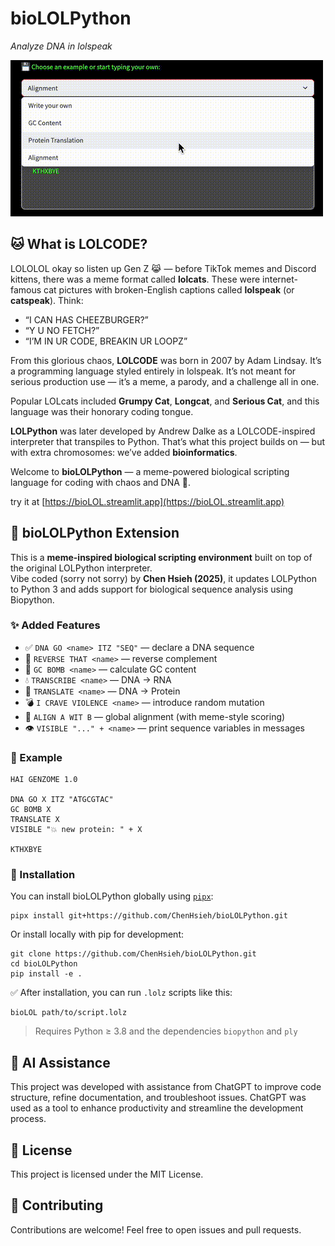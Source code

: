 # bioLOLPython

*Analyze DNA in lolspeak*

![demo](demo.gif)

## 🐱 What is LOLCODE?

LOLOLOL okay so listen up Gen Z 😹 — before TikTok memes and Discord kittens, there was a meme format called **lolcats**. These were internet-famous cat pictures with broken-English captions called **lolspeak** (or **catspeak**). Think:
  
- “I CAN HAS CHEEZBURGER?”
- “Y U NO FETCH?”
- “I’M IN UR CODE, BREAKIN UR LOOPZ”

From this glorious chaos, **LOLCODE** was born in 2007 by Adam Lindsay. It’s a programming language styled entirely in lolspeak. It’s not meant for serious production use — it’s a meme, a parody, and a challenge all in one.

Popular LOLcats included **Grumpy Cat**, **Longcat**, and **Serious Cat**, and this language was their honorary coding tongue.

**LOLPython** was later developed by Andrew Dalke as a LOLCODE-inspired interpreter that transpiles to Python. That’s what this project builds on — but with extra chromosomes: we’ve added **bioinformatics**.

Welcome to **bioLOLPython** — a meme-powered biological scripting language for coding with chaos and DNA 🧬.

try it at [https://bioLOL.streamlit.app](https://bioLOL.streamlit.app)

## 🤖 bioLOLPython Extension

This is a **meme-inspired biological scripting environment** built on top of the original LOLPython interpreter.  
Vibe coded (sorry not sorry) by **Chen Hsieh (2025)**, it updates LOLPython to Python 3 and adds support for biological sequence analysis using Biopython.

### ✨ Added Features
- ✅ `DNA GO <name> ITZ "SEQ"` — declare a DNA sequence
- 🔁 `REVERSE THAT <name>` — reverse complement
- 🔬 `GC BOMB <name>` — calculate GC content
- 💧 `TRANSCRIBE <name>` — DNA → RNA
- 🍖 `TRANSLATE <name>` — DNA → Protein
- 💣 `I CRAVE VIOLENCE <name>` — introduce random mutation
- 🤝 `ALIGN A WIT B` — global alignment (with meme-style scoring)
- 👁️ `VISIBLE "..." + <name>` — print sequence variables in messages

### 🚀 Example

```
HAI GENZOME 1.0

DNA GO X ITZ "ATGCGTAC"
GC BOMB X
TRANSLATE X
VISIBLE "💥 new protein: " + X

KTHXBYE
```

### 🔬 Installation

You can install bioLOLPython globally using [`pipx`](https://pypa.github.io/pipx/):

```
pipx install git+https://github.com/ChenHsieh/bioLOLPython.git
```

Or install locally with pip for development:

```
git clone https://github.com/ChenHsieh/bioLOLPython.git
cd bioLOLPython
pip install -e .
```

✅ After installation, you can run `.lolz` scripts like this:

```
bioLOL path/to/script.lolz
```

> Requires Python ≥ 3.8 and the dependencies `biopython` and `ply`

## 🤖 AI Assistance
This project was developed with assistance from ChatGPT to improve code structure, refine documentation, and troubleshoot issues. ChatGPT was used as a tool to enhance productivity and streamline the development process.

## 📜 License
This project is licensed under the MIT License.

## 🤝 Contributing
Contributions are welcome! Feel free to open issues and pull requests.
